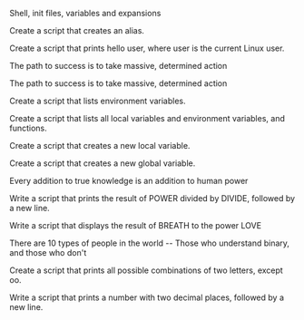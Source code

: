 Shell, init files, variables and expansions

Create a script that creates an alias.

Create a script that prints hello user, where user is the current Linux user.

The path to success is to take massive, determined action

The path to success is to take massive, determined action

Create a script that lists environment variables.

Create a script that lists all local variables and environment variables, and functions.

Create a script that creates a new local variable.

Create a script that creates a new global variable.

Every addition to true knowledge is an addition to human power

Write a script that prints the result of POWER divided by DIVIDE, followed by a new line.

Write a script that displays the result of BREATH to the power LOVE

There are 10 types of people in the world -- Those who understand binary, and those who don't

Create a script that prints all possible combinations of two letters, except oo.

Write a script that prints a number with two decimal places, followed by a new line.

